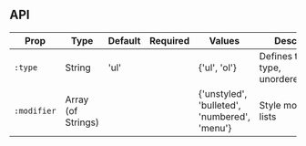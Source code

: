 ## API

| Prop | Type | Default | Required | Values | Description |
| --- | --- | --- | --- | --- | --- |
| `:type` | String | 'ul' |  | {'ul', 'ol'} | Defines the list type, unordered/ordered |
| `:modifier` | Array (of Strings) |  |  | {'unstyled', 'bulleted', 'numbered', 'menu'} | Style modifiers for lists |
